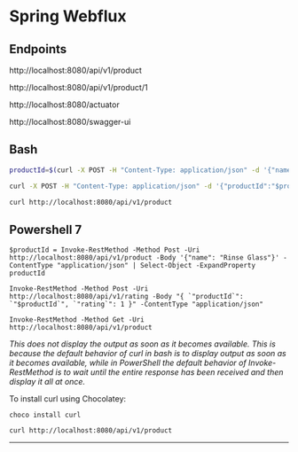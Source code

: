 # Spring Webflux

## Endpoints

http://localhost:8080/api/v1/product

http://localhost:8080/api/v1/product/1

http://localhost:8080/actuator

http://localhost:8080/swagger-ui

## Bash

```bash
productId=$(curl -X POST -H "Content-Type: application/json" -d '{"name": "Rinse Glass"}' http://localhost:8080/api/v1/product | jq -r '.productId')
```

```bash
curl -X POST -H "Content-Type: application/json" -d '{"productId":"$productId", "rating": 1}' http://localhost:8080/api/v1/rating
```

```bash
curl http://localhost:8080/api/v1/product
```

## Powershell 7

```shell
$productId = Invoke-RestMethod -Method Post -Uri http://localhost:8080/api/v1/product -Body '{"name": "Rinse Glass"}' -ContentType "application/json" | Select-Object -ExpandProperty productId
```

```shell
Invoke-RestMethod -Method Post -Uri http://localhost:8080/api/v1/rating -Body "{ `"productId`": `"$productId`", `"rating`": 1 }" -ContentType "application/json"
```

```shell
Invoke-RestMethod -Method Get -Uri http://localhost:8080/api/v1/product
```
_This does not display the output as soon as it becomes available.
This is because the default behavior of curl in bash is to display output as soon as it becomes available,
while in PowerShell the default behavior of Invoke-RestMethod is to wait until the entire response has been
received and then display it all at once._

To install curl using Chocolatey:

```shell
choco install curl
```

```shell
curl http://localhost:8080/api/v1/product
```

---

